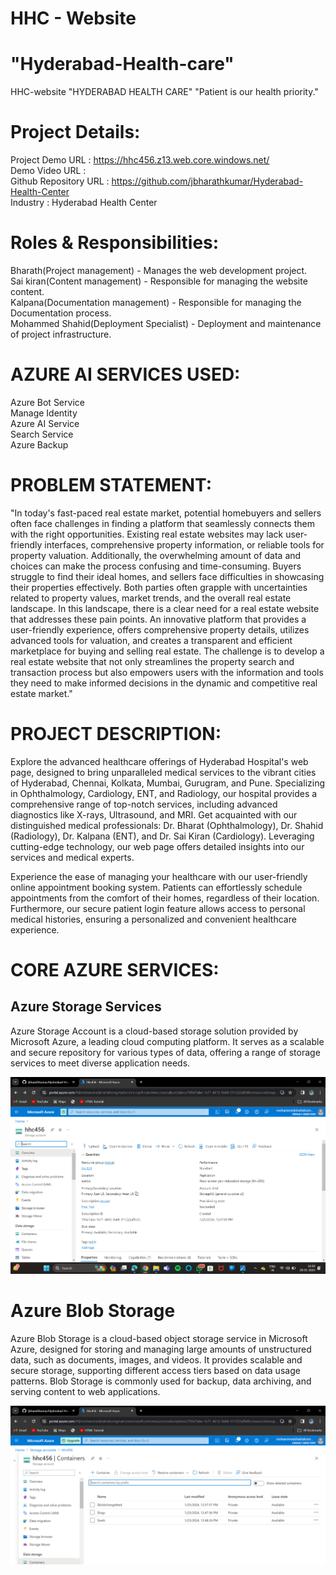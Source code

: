 <h1>HHC - Website</h1>
<h1> "Hyderabad-Health-care" </h1>
HHC-website
"HYDERABAD HEALTH CARE"
"Patient is our health priority."

<h1> Project Details: </h1>

Project Demo URL : https://hhc456.z13.web.core.windows.net/<br>
Demo Video URL :<br>
Github Repository URL : https://github.com/jbharathkumar/Hyderabad-Health-Center<br> 
Industry : Hyderabad Health Center



<h1> Roles & Responsibilities: </h1>

Bharath(Project management) - Manages the web development project.<br>
Sai kiran(Content management) - Responsible for managing the website content.<br>
Kalpana(Documentation management) - Responsible for managing the Documentation process.<br>
Mohammed Shahid(Deployment Specialist) - Deployment and maintenance of project infrastructure.


<h1>AZURE AI SERVICES USED: </h1>
Azure Bot Service<br>
Manage Identity<br>
Azure AI Service<br>
Search Service<br>
Azure Backup<br>

<h1>PROBLEM STATEMENT:</h1>
"In today's fast-paced real estate market, potential homebuyers and sellers often face challenges in finding a platform that seamlessly connects them with the right opportunities. Existing real estate websites may lack user-friendly interfaces, comprehensive property information, or reliable tools for property valuation. Additionally, the overwhelming amount of data and choices can make the process confusing and time-consuming. Buyers struggle to find their ideal homes, and sellers face difficulties in showcasing their properties effectively. Both parties often grapple with uncertainties related to property values, market trends, and the overall real estate landscape. In this landscape, there is a clear need for a real estate website that addresses these pain points. An innovative platform that provides a user-friendly experience, offers comprehensive property details, utilizes advanced tools for valuation, and creates a transparent and efficient marketplace for buying and selling real estate. The challenge is to develop a real estate website that not only streamlines the property search and transaction process but also empowers users with the information and tools they need to make informed decisions in the dynamic and competitive real estate market."

<h1>PROJECT DESCRIPTION:</h1>
Explore the advanced healthcare offerings of Hyderabad Hospital's web page, designed to bring unparalleled medical services to the vibrant cities of Hyderabad, Chennai, Kolkata, Mumbai, Gurugram, and Pune. Specializing in Ophthalmology, Cardiology, ENT, and Radiology, our hospital provides a comprehensive range of top-notch services, including advanced diagnostics like X-rays, Ultrasound, and MRI. Get acquainted with our distinguished medical professionals: Dr. Bharat (Ophthalmology), Dr. Shahid (Radiology), Dr. Kalpana (ENT), and Dr. Sai Kiran (Cardiology). Leveraging cutting-edge technology, our web page offers detailed insights into our services and medical experts.

Experience the ease of managing your healthcare with our user-friendly online appointment booking system. Patients can effortlessly schedule appointments from the comfort of their homes, regardless of their location. Furthermore, our secure patient login feature allows access to personal medical histories, ensuring a personalized and convenient healthcare experience.

<h1>CORE AZURE SERVICES:</h1>
<h2>Azure Storage Services</h2>
Azure Storage Account is a cloud-based storage solution provided by Microsoft Azure, a leading cloud computing platform. It serves as a scalable and secure repository for various types of data, offering a range of storage services to meet diverse application needs.

![storage account!](STORAGE.png)

<h1>Azure Blob Storage</h1>

Azure Blob Storage is a cloud-based object storage service in Microsoft Azure, designed for storing and managing large amounts of unstructured data, such as documents, images, and videos. It provides scalable and secure storage, supporting different access tiers based on data usage patterns. Blob Storage is commonly used for backup, data archiving, and serving content to web applications.

<img src="container Storage account.png">








